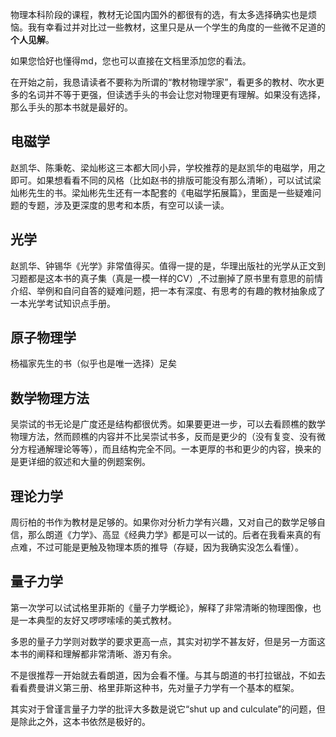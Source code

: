物理本科阶段的课程，教材无论国内国外的都很有的选，有太多选择确实也是烦恼。我有幸看过并对比过一些教材，这里只是从一个学生的角度的一些微不足道的**个人见解**。

如果您恰好也懂得md，您也可以直接在文档里添加您的看法。

在开始之前，我恳请读者不要称为所谓的“教材物理学家”，看更多的教材、吹水更多的名词并不等于更强，但读透手头的书会让您对物理更有理解。如果没有选择，那么手头的那本书就是最好的。

## 电磁学
赵凯华、陈秉乾、梁灿彬这三本都大同小异，学校推荐的是赵凯华的电磁学，用之即可。如果想看看不同的风格（比如赵书的排版可能没有那么清晰），可以试试梁灿彬先生的书。梁灿彬先生还有一本配套的《电磁学拓展篇》，里面是一些疑难问题的专题，涉及更深度的思考和本质，有空可以读一读。

## 光学
赵凯华、钟锡华《光学》非常值得买。值得一提的是，华理出版社的光学从正文到习题都是这本书的真子集（真是一模一样的CV）,不过删掉了原书里有意思的前情介绍、举例和自问自答的疑难问题，把一本有深度、有思考的有趣的教材抽象成了一本光学考试知识点手册。

## 原子物理学
杨福家先生的书（似乎也是唯一选择）足矣

## 数学物理方法
吴崇试的书无论是广度还是结构都很优秀。如果要更进一步，可以去看顾樵的数学物理方法，然而顾樵的内容并不比吴崇试书多，反而是更少的（没有复变、没有微分方程通解理论等等），而且结构完全不同。一本更厚的书和更少的内容，换来的是更详细的叙述和大量的例题案例。

## 理论力学
周衍柏的书作为教材是足够的。如果你对分析力学有兴趣，又对自己的数学足够自信，那么朗道《力学》、高显《经典力学》都是可以一试的。后者在我看来真的有点难，不过可能是更触及物理本质的推导（存疑，因为我确实没怎么看懂）。

## 量子力学
第一次学可以试试格里菲斯的《量子力学概论》，解释了非常清晰的物理图像，也是一本典型的友好又啰啰嗦嗦的美式教材。

多恩的量子力学则对数学的要求更高一点，其实对初学不甚友好，但是另一方面这本书的阐释和理解都非常清晰、游刃有余。

不是很推荐一开始就去看朗道，因为会看不懂。与其与朗道的书打拉锯战，不如去看看费曼讲义第三册、格里菲斯这种书，先对量子力学有一个基本的框架。

其实对于曾谨言量子力学的批评大多数是说它“shut up and culculate”的问题，但是除此之外，这本书依然是极好的。

